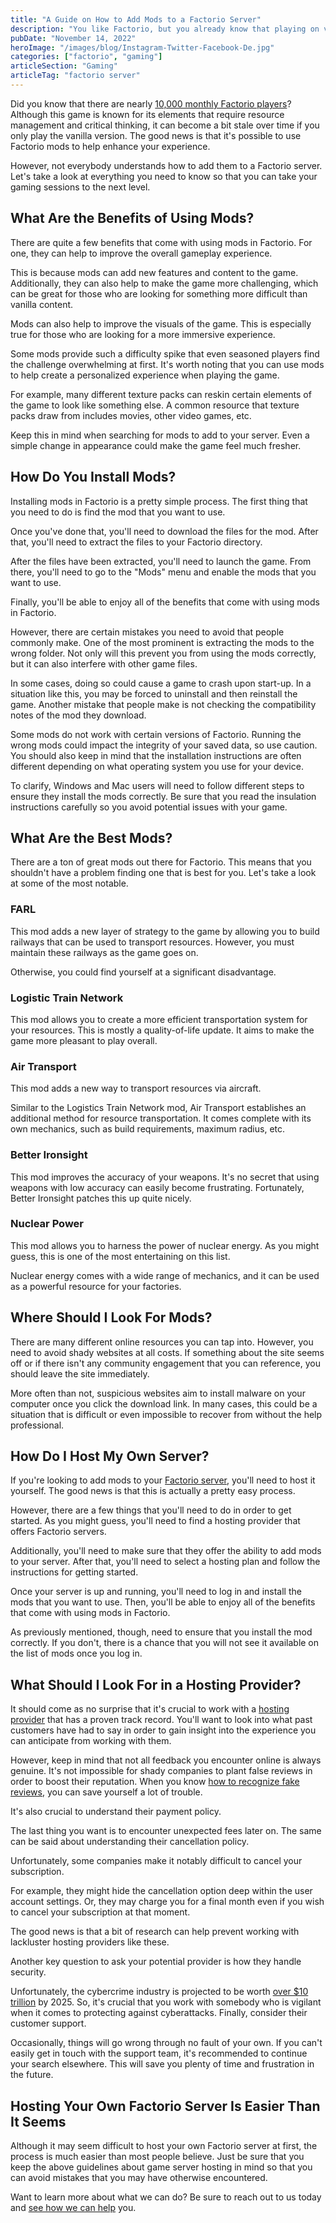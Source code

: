 ```yaml
---
title: "A Guide on How to Add Mods to a Factorio Server"
description: "You like Factorio, but you already know that playing on vanilla won't be enough for you in the near future. So, here's how to add mods to a Factorio server."
pubDate: "November 14, 2022"
heroImage: "/images/blog/Instagram-Twitter-Facebook-De.jpg"
categories: ["factorio", "gaming"]
articleSection: "Gaming"
articleTag: "factorio server"
---
```


Did you know that there are nearly [10,000 monthly Factorio players](https://latestnews.fresherslive.com/articles/factorio-player-count-265209)? Although this game is known for its elements that require resource management and critical thinking, it can become a bit stale over time if you only play the vanilla version. The good news is that it's possible to use Factorio mods to help enhance your experience.

However, not everybody understands how to add them to a Factorio server. Let's take a look at everything you need to know so that you can take your gaming sessions to the next level.

## What Are the Benefits of Using Mods?

There are quite a few benefits that come with using mods in Factorio. For one, they can help to improve the overall gameplay experience.

This is because mods can add new features and content to the game. Additionally, they can also help to make the game more challenging, which can be great for those who are looking for something more difficult than vanilla content.

Mods can also help to improve the visuals of the game. This is especially true for those who are looking for a more immersive experience.

Some mods provide such a difficulty spike that even seasoned players find the challenge overwhelming at first. It's worth noting that you can use mods to help create a personalized experience when playing the game.

For example, many different texture packs can reskin certain elements of the game to look like something else. A common resource that texture packs draw from includes movies, other video games, etc.

Keep this in mind when searching for mods to add to your server. Even a simple change in appearance could make the game feel much fresher.

## How Do You Install Mods?

Installing mods in Factorio is a pretty simple process. The first thing that you need to do is find the mod that you want to use.

Once you've done that, you'll need to download the files for the mod. After that, you'll need to extract the files to your Factorio directory.

After the files have been extracted, you'll need to launch the game. From there, you'll need to go to the "Mods" menu and enable the mods that you want to use.

Finally, you'll be able to enjoy all of the benefits that come with using mods in Factorio.

However, there are certain mistakes you need to avoid that people commonly make. One of the most prominent is extracting the mods to the wrong folder. Not only will this prevent you from using the mods correctly, but it can also interfere with other game files.

In some cases, doing so could cause a game to crash upon start-up. In a situation like this, you may be forced to uninstall and then reinstall the game. Another mistake that people make is not checking the compatibility notes of the mod they download.

Some mods do not work with certain versions of Factorio. Running the wrong mods could impact the integrity of your saved data, so use caution. You should also keep in mind that the installation instructions are often different depending on what operating system you use for your device.

To clarify, Windows and Mac users will need to follow different steps to ensure they install the mods correctly. Be sure that you read the insulation instructions carefully so you avoid potential issues with your game.

## What Are the Best Mods?

There are a ton of great mods out there for Factorio. This means that you shouldn't have a problem finding one that is best for you. Let's take a look at some of the most notable.

### FARL

This mod adds a new layer of strategy to the game by allowing you to build railways that can be used to transport resources. However, you must maintain these railways as the game goes on.

Otherwise, you could find yourself at a significant disadvantage.

### Logistic Train Network

This mod allows you to create a more efficient transportation system for your resources. This is mostly a quality-of-life update. It aims to make the game more pleasant to play overall.

### Air Transport

This mod adds a new way to transport resources via aircraft.

Similar to the Logistics Train Network mod, Air Transport establishes an additional method for resource transportation. It comes complete with its own mechanics, such as build requirements, maximum radius, etc.

### Better Ironsight

This mod improves the accuracy of your weapons. It's no secret that using weapons with low accuracy can easily become frustrating. Fortunately, Better Ironsight patches this up quite nicely.

### Nuclear Power

This mod allows you to harness the power of nuclear energy. As you might guess, this is one of the most entertaining on this list.

Nuclear energy comes with a wide range of mechanics, and it can be used as a powerful resource for your factories.

## Where Should I Look For Mods?

There are many different online resources you can tap into. However, you need to avoid shady websites at all costs. If something about the site seems off or if there isn't any community engagement that you can reference, you should leave the site immediately.

More often than not, suspicious websites aim to install malware on your computer once you click the download link. In many cases, this could be a situation that is difficult or even impossible to recover from without the help professional.

## How Do I Host My Own Server?

If you're looking to add mods to your [Factorio server](https://aleforge.net/blog/5-things-to-look-for-a-factorio-server), you'll need to host it yourself. The good news is that this is actually a pretty easy process.

However, there are a few things that you'll need to do in order to get started. As you might guess, you'll need to find a hosting provider that offers Factorio servers.

Additionally, you'll need to make sure that they offer the ability to add mods to your server. After that, you'll need to select a hosting plan and follow the instructions for getting started.

Once your server is up and running, you'll need to log in and install the mods that you want to use. Then, you'll be able to enjoy all of the benefits that come with using mods in Factorio.

As previously mentioned, though, need to ensure that you install the mod correctly. If you don't, there is a chance that you will not see it available on the list of mods once you log in.

## What Should I Look For in a Hosting Provider?

It should come as no surprise that it's crucial to work with a [hosting provider](https://aleforge.net/games/factorio) that has a proven track record. You'll want to look into what past customers have had to say in order to gain insight into the experience you can anticipate from working with them.

However, keep in mind that not all feedback you encounter online is always genuine. It's not impossible for shady companies to plant false reviews in order to boost their reputation. When you know [how to recognize fake reviews](https://www.makeuseof.com/tag/how-to-spot-fake-reviews/), you can save yourself a lot of trouble.

It's also crucial to understand their payment policy.

The last thing you want is to encounter unexpected fees later on. The same can be said about understanding their cancellation policy.

Unfortunately, some companies make it notably difficult to cancel your subscription.

For example, they might hide the cancellation option deep within the user account settings. Or, they may charge you for a final month even if you wish to cancel your subscription at that moment.

The good news is that a bit of research can help prevent working with lackluster hosting providers like these.

Another key question to ask your potential provider is how they handle security.

Unfortunately, the cybercrime industry is projected to be worth [over $10 trillion](https://finance.yahoo.com/news/cybercrime-cost-world-10-5-160300027.html) by 2025. So, it's crucial that you work with somebody who is vigilant when it comes to protecting against cyberattacks. Finally, consider their customer support.

Occasionally, things will go wrong through no fault of your own. If you can't easily get in touch with the support team, it's recommended to continue your search elsewhere. This will save you plenty of time and frustration in the future.

## Hosting Your Own Factorio Server Is Easier Than It Seems

Although it may seem difficult to host your own Factorio server at first, the process is much easier than most people believe. Just be sure that you keep the above guidelines about game server hosting in mind so that you can avoid mistakes that you may have otherwise encountered.

Want to learn more about what we can do? Be sure to reach out to us today and [see how we can help](https://billing.aleforge.net/submitticket.php?step=2&deptid=1) you.
